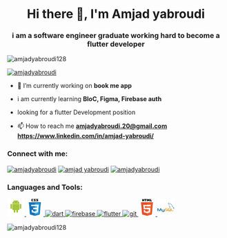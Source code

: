 <h1 align="center">Hi there 👋, I'm Amjad yabroudi</h1>
<h3 align="center">i am a software engineer graduate working hard to become a flutter developer</h3>

<p align="left"> <img src="https://komarev.com/ghpvc/?username=amjadyabroudi128&label=Profile%20views&color=0e75b6&style=flat" alt="amjadyabroudi128" /> </p>

<p align="left"> <a href="https://twitter.com/amjadyabroudi" target="blank"><img src="https://img.shields.io/twitter/follow/amjadyabroudi?logo=twitter&style=for-the-badge" alt="amjadyabroudi" /></a> </p>


- 🔭 I’m currently working on **book me app**
- i am currently learning **BloC, Figma, Firebase auth**
- looking for a flutter Development position 
 


- 📫 How to reach me **amjadyabroudi.20@gmail.com**
  **https://www.linkedin.com/in/amjad-yabroudi/**
<h3 align="left">Connect with me:</h3>
<p align="left">
<a href="https://twitter.com/amjadyabroudi" target="blank"><img align="center" src="https://raw.githubusercontent.com/rahuldkjain/github-profile-readme-generator/master/src/images/icons/Social/twitter.svg" alt="amjadyabroudi" height="30" width="40" /></a>
<a href="https://www.linkedin.com/in/amjad-yabroudi/" target="blank"><img align="center" src="https://raw.githubusercontent.com/rahuldkjain/github-profile-readme-generator/master/src/images/icons/Social/linked-in-alt.svg" alt="amjad yabroudi" height="30" width="40" /></a>
<a href="https://instagram.com/amjadyabroudi" target="blank"><img align="center" src="https://raw.githubusercontent.com/rahuldkjain/github-profile-readme-generator/master/src/images/icons/Social/instagram.svg" alt="amjadyabroudi" height="30" width="40" /></a>
</p>

<h3 align="left">Languages and Tools:</h3>
<p align="left"> <a href="https://developer.android.com" target="_blank" rel="noreferrer"> <img src="https://raw.githubusercontent.com/devicons/devicon/master/icons/android/android-original-wordmark.svg" alt="android" width="40" height="40"/> </a> <a href="https://www.w3schools.com/css/" target="_blank" rel="noreferrer"> <img src="https://raw.githubusercontent.com/devicons/devicon/master/icons/css3/css3-original-wordmark.svg" alt="css3" width="40" height="40"/> </a> <a href="https://dart.dev" target="_blank" rel="noreferrer"> <img src="https://www.vectorlogo.zone/logos/dartlang/dartlang-icon.svg" alt="dart" width="40" height="40"/> </a> <a href="https://firebase.google.com/" target="_blank" rel="noreferrer"> <img src="https://www.vectorlogo.zone/logos/firebase/firebase-icon.svg" alt="firebase" width="40" height="40"/> </a> <a href="https://flutter.dev" target="_blank" rel="noreferrer"> <img src="https://www.vectorlogo.zone/logos/flutterio/flutterio-icon.svg" alt="flutter" width="40" height="40"/> </a> <a href="https://git-scm.com/" target="_blank" rel="noreferrer"> <img src="https://www.vectorlogo.zone/logos/git-scm/git-scm-icon.svg" alt="git" width="40" height="40"/> </a> <a href="https://www.w3.org/html/" target="_blank" rel="noreferrer"> <img src="https://raw.githubusercontent.com/devicons/devicon/master/icons/html5/html5-original-wordmark.svg" alt="html5" width="40" height="40"/> </a> <a href="https://www.mysql.com/" target="_blank" rel="noreferrer"> <img src="https://raw.githubusercontent.com/devicons/devicon/master/icons/mysql/mysql-original-wordmark.svg" alt="mysql" width="40" height="40"/> </a> </p>

<p><img align="center" src="https://github-readme-stats.vercel.app/api/top-langs?username=amjadyabroudi128&show_icons=true&locale=en&layout=compact" alt="amjadyabroudi128" /></p>
